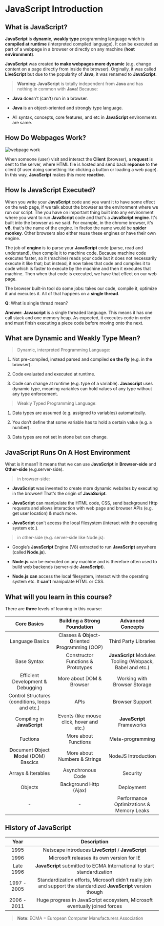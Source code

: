# JavaScript Introduction

## What is JavaScript?

**JavaScript** is **dynamic, weakly type** programming language which is **compiled at runtime** (interpreted compiled language). It can be executed as part of a webpage in a browser or directly on any machine (**host environment**).

**JavaScript** was created **to make webpages more dynamic** (e.g. change content on a page directly from inside the browser). Orginally, it was called **LiveScript** but due to the popularity of **Java**, it was renamed to **JavaScript**.

> **Warning**: **JavaScript** is totally independent from **Java** and has nothing in common with **Java**! Because:

- **Java** doesn't (can't) run in a browser.

- **Java** is an object-oriented and strongly type language.

- All syntax, concepts, core features, and etc in **JavaScript** environments are same.

## How Do Webpages Work?

![webpage work](https://media.geeksforgeeks.org/wp-content/uploads/Web_Servers_work_1.png)

When someone (user) visit and interact the **Client** (browser), a **request** is sent to the server, where HTML file is hosted and send back **reponse** to the client (if user doing something like clicking a button or loading a web page). In this way, **JavaScript** makes this more **reactive**.

## How Is JavaScript Executed?

When you write your **JavaScript** code and you want it to have some effect on the web page, if we talk about the browser as the environment where we run our script. The you have on important thing built into any environment where you want to run **JavaScript** code and that's a **JavaScript engine**. It's built into the browser as we said. For example, in the chrome browser, it's **v8**, that's the name of the engine. In firefox the name would be **spider monkey**. Other browsers also either reuse these engines or have their own engine.

The job of **engine** is to parse your **JavaScript** code (parse, read and understand), then compile it to machine code. Because machine code executes faster, so it (machine) reads your code but it does not necessarily execute it like that; but instead, it now takes that code and compiles it to code which is faster to execute by the machine and then it executes that machine. Then when that code is executed, we have that effect on our web page.

The browser built-in tool do some jobs: takes our code, compile it, optimize it and executes it. All of that happens on a **single thread**.

**Q**: What is single thread mean?

**Answer**: **Javascript** is a single threaded language. This means it has one call stack and one memory heap. As expected, it executes code in order and must finish executing a piece code before moving onto the next.

## What are Dynamic and Weakly Type Mean?

> Dynamic, interpreted Programming Language:

1. Not pre-compiled, instead parsed and compiled **on the fly** (e.g. in the browser).

2. Code evaluated and executed at runtime.

3. Code can change at runtime (e.g. type of a variable). **Javascript** uses dynamic type, meaning variables can hold values of any type without any type enforcement.

> Weakly Typed Programming Language:

1. Data types are assumed (e.g. assigned to variables) automatically.

2. You don’t define that some variable has to hold a certain value (e.g. a number).

3. Data types are not set in stone but can change.

## JavaScript Runs On A Host Environment

What is it mean? It means that we can use **JavaScript** in **Browser-side** and **Other-side** (e.g.server-side).

> in browser-side:

- **JavaScript** was invented to create more dynamic websites by executing in the browser! That's the origin of **JavaScript**.

- **JavaScript** can manipulate the HTML code, CSS, send background Http requests and allows interaction with web page and browser APIs (e.g. get user location) & much more.

- **JavaScript** can't access the local filesystem (interact with the operating system etc.).

> in other-side (e.g. server-side like Node.js):

- Google’s **JavaScript** Engine (V8) extracted to run **JavaScript** anywhere (called **Node.js**).

- **Node.js** can be executed on any machine and is therefore often used to build web backends (server-side **JavaScript**).

- **Node.js** **can** access the local filesystem, interact with the operating system etc. It **can't** manipulate HTML or CSS.

## What will you learn in this course?

There are **three** levels of learning in this course:

|Core Basics|Building a Strong Foundation|Advanced Concepts|
|:-:|:-:|:-:|
|Language Basics|Classes & **O**bject-**O**riented **P**rogramming (OOP)|Third Party Libraries|
|Base Syntax|Constructor Functions & Prototypes|**JavaScript** Modules Tooling (Webpack, Babel and etc.)|
|Efficient Development & Debugging|More about DOM & Browser|Working with Browser Storage|
|Control Structures (conditions, loops and etc.)|APIs|Browser Support|
|Compiling in **JavaScript**|Events (like mouse click, hover and etc.)|**JavaScript** Frameworks|
|Fuctions|More about Functions|Meta-programming|
|**D**ocument **O**bject **M**odel (DOM) Bascics|More about Numbers & Strings|NodeJS Introduction|
|Arrays & Iterables|Asynchronous Code|Security|
|Objects|Background Http (Ajax)|Deployment|
|-|-|Performance Optimizations & Memory Leaks|

## History of JavaScript

|Year|Description|
|:-:|:-:|
|1995|Netscape introduces **LiveScript** / **JavaScript**|
|1996|Microsoft releases its own version for IE|
|Late 1996|**JavaScript** submitted to ECMA International to start standardization|
|1997 - 2005|Standardization efforts, Microsoft didn’t really join and support the standardized **JavaScript** version though|
|2006 - 2011|Huge progress in JavaScript ecosystem, Microsoft eventually joined forces|

> **Note**: ECMA = European Computer Manufacturers Association
